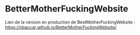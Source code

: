 # BetterMotherFuckingWebsite
Lien de la version en production de BestMotherFuckingWebsite : https://nbaccar.github.io/BetterMotherFuckingWebsite/
